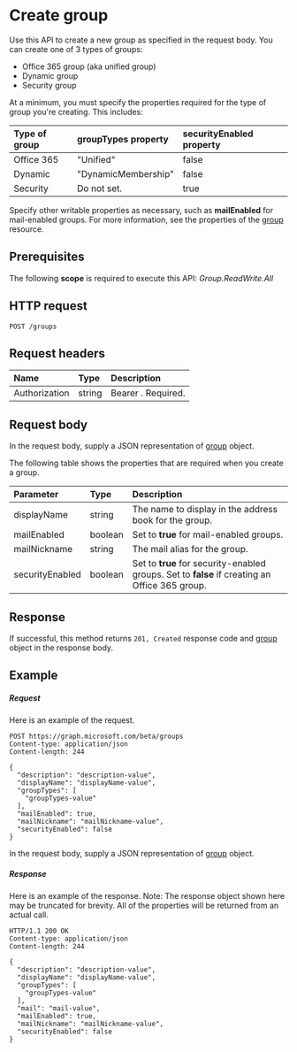 # Create group

Use this API to create a new group as specified in the request body. You can create one of 3 types of groups:
* Office 365 group (aka unified group)
* Dynamic group
* Security group

At a minimum, you must specify the properties required for the type of group you're creating. This includes:

| Type of group | **groupTypes** property | **securityEnabled** property |
|:--------------|:------------------------|:-----------------------------|
| Office 365 | "Unified" | false |
| Dynamic | "DynamicMembership" | false |
| Security | Do not set. | true |

Specify other writable properties as necessary, such as **mailEnabled** for mail-enabled groups. For more information, see the properties of the [group](../resources/group.md) resource.
## Prerequisites
The following **scope** is required to execute this API: _Group.ReadWrite.All_ 
## HTTP request
<!-- { "blockType": "ignored" } -->
```http
POST /groups
```
## Request headers
| Name       | Type | Description|
|:---------------|:--------|:----------|
| Authorization  | string  | Bearer <token>. Required. |

## Request body
In the request body, supply a JSON representation of [group](../resources/group.md) object.

The following table shows the properties that are required when you create a group.

| Parameter | Type | Description|
|:---------------|:--------|:----------|
| displayName | string | The name to display in the address book for the group. |
| mailEnabled | boolean | Set to **true** for mail-enabled groups. |
| mailNickname | string | The mail alias for the group. |
| securityEnabled | boolean | Set to **true** for security-enabled groups. Set to **false** if creating an Office 365 group. |

## Response
If successful, this method returns `201, Created` response code and [group](../resources/group.md) object in the response body.

## Example
##### Request
Here is an example of the request.
<!-- {
  "blockType": "request",
  "name": "create_group_from_groups"
}-->
```http
POST https://graph.microsoft.com/beta/groups
Content-type: application/json
Content-length: 244

{
  "description": "description-value",
  "displayName": "displayName-value",
  "groupTypes": [
    "groupTypes-value"
  ],
  "mailEnabled": true,
  "mailNickname": "mailNickname-value",
  "securityEnabled": false
}
```
In the request body, supply a JSON representation of [group](../resources/group.md) object.
##### Response
Here is an example of the response. Note: The response object shown here may be truncated for brevity. All of the properties will be returned from an actual call.
<!-- {
  "blockType": "response",
  "truncated": true,
  "@odata.type": "microsoft.graph.group"
} -->
```http
HTTP/1.1 200 OK
Content-type: application/json
Content-length: 244

{
  "description": "description-value",
  "displayName": "displayName-value",
  "groupTypes": [
    "groupTypes-value"
  ],
  "mail": "mail-value",
  "mailEnabled": true,
  "mailNickname": "mailNickname-value",
  "securityEnabled": false
}
```

<!-- uuid: 8fcb5dbc-d5aa-4681-8e31-b001d5168d79
2015-10-25 14:57:30 UTC -->
<!-- {
  "type": "#page.annotation",
  "description": "Create group",
  "keywords": "",
  "section": "documentation",
  "tocPath": ""
}-->

